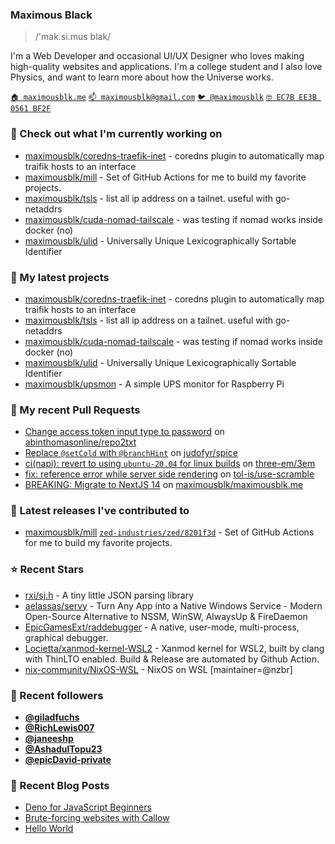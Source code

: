 ### Maximous Black

> /'mak.si.mus blak/

I'm a Web Developer and occasional UI/UX Designer who loves making high-quality websites and applications. I'm a college
student and I also love Physics, and want to learn more about how the Universe works.

[`🏠 maximousblk.me`](https://maximousblk.me/)
[`📫 maximousblk@gmail.com`](mailto:maximousblk@gmail.com)
[`🐦 @maximousblk`](https://twitter.com/maximousblk)
[`🤓 EC7B EE3B 0561 BF2F`](https://keybase.io/maximousblk/pgp_keys.asc)

### 👷 Check out what I'm currently working on

- [maximousblk/coredns-traefik-inet](https://github.com/maximousblk/coredns-traefik-inet) - coredns plugin to automatically map traifik hosts to an interface
- [maximousblk/mill](https://github.com/maximousblk/mill) - Set of GitHub Actions for me to build my favorite projects.
- [maximousblk/tsls](https://github.com/maximousblk/tsls) - list all ip address on a tailnet. useful with go-netaddrs
- [maximousblk/cuda-nomad-tailscale](https://github.com/maximousblk/cuda-nomad-tailscale) - was testing if nomad works inside docker (no)
- [maximousblk/ulid](https://github.com/maximousblk/ulid) - Universally Unique Lexicographically Sortable Identifier

### 🌱 My latest projects

- [maximousblk/coredns-traefik-inet](https://github.com/maximousblk/coredns-traefik-inet) - coredns plugin to automatically map traifik hosts to an interface
- [maximousblk/tsls](https://github.com/maximousblk/tsls) - list all ip address on a tailnet. useful with go-netaddrs
- [maximousblk/cuda-nomad-tailscale](https://github.com/maximousblk/cuda-nomad-tailscale) - was testing if nomad works inside docker (no)
- [maximousblk/ulid](https://github.com/maximousblk/ulid) - Universally Unique Lexicographically Sortable Identifier
- [maximousblk/upsmon](https://github.com/maximousblk/upsmon) - A simple UPS monitor for Raspberry Pi

### 🔨 My recent Pull Requests

- [Change access token input type to password](https://github.com/abinthomasonline/repo2txt/pull/28) on [abinthomasonline/repo2txt](https://github.com/abinthomasonline/repo2txt)
- [Replace `@setCold` with `@branchHint`](https://github.com/judofyr/spice/pull/13) on [judofyr/spice](https://github.com/judofyr/spice)
- [ci(napi): revert to using `ubuntu-20.04` for linux builds](https://github.com/three-em/3em/pull/227) on [three-em/3em](https://github.com/three-em/3em)
- [fix: reference error while server side rendering](https://github.com/tol-is/use-scramble/pull/3) on [tol-is/use-scramble](https://github.com/tol-is/use-scramble)
- [BREAKING: Migrate to NextJS 14](https://github.com/maximousblk/maximousblk.me/pull/568) on [maximousblk/maximousblk.me](https://github.com/maximousblk/maximousblk.me)

### 🔭 Latest releases I've contributed to

- [maximousblk/mill](https://github.com/maximousblk/mill) [`zed-industries/zed/8201f3d`](https://github.com/maximousblk/mill/releases/tag/zed-industries/zed/8201f3d) - Set of GitHub Actions for me to build my favorite projects.

### ⭐ Recent Stars

- [rxi/sj.h](https://github.com/rxi/sj.h) - A tiny little JSON parsing library
- [aelassas/servy](https://github.com/aelassas/servy) - Turn Any App into a Native Windows Service - Modern Open-Source Alternative to NSSM, WinSW, AlwaysUp &amp; FireDaemon
- [EpicGamesExt/raddebugger](https://github.com/EpicGamesExt/raddebugger) - A native, user-mode, multi-process, graphical debugger.
- [Locietta/xanmod-kernel-WSL2](https://github.com/Locietta/xanmod-kernel-WSL2) - Xanmod kernel for WSL2, built by clang with ThinLTO enabled. Build &amp; Release are automated by Github Action.
- [nix-community/NixOS-WSL](https://github.com/nix-community/NixOS-WSL) - NixOS on WSL [maintainer=@nzbr] 

### 💖 Recent followers

- [**@giladfuchs**](https://github.com/giladfuchs)
- [**@RichLewis007**](https://github.com/RichLewis007)
- [**@janeeshp**](https://github.com/janeeshp)
- [**@AshadulTopu23**](https://github.com/AshadulTopu23)
- [**@epicDavid-private**](https://github.com/epicDavid-private)

### 📰 Recent Blog Posts

- [Deno for JavaScript Beginners](https://maximousblk.me/posts/deno-for-javascript-beginners)
- [Brute-forcing websites with Callow](https://maximousblk.me/posts/brute-forcing-websites-with-callow)
- [Hello World](https://maximousblk.me/posts/hello-world)
